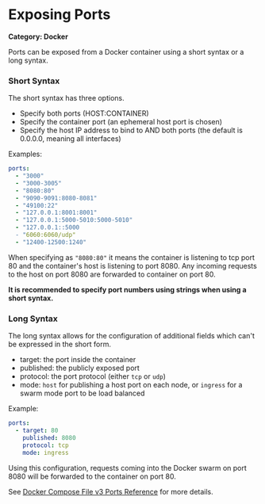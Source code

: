 # Exposing Ports

__Category: Docker__

Ports can be exposed from a Docker container using a short syntax or a long syntax. 

### Short Syntax

The short syntax has three options.

* Specify both ports (HOST:CONTAINER)
* Specify the container port (an ephemeral host port is chosen)
* Specify the host IP address to bind to AND both ports (the default is 0.0.0.0, meaning all interfaces)

Examples:

```yaml
ports:
  - "3000"
  - "3000-3005"
  - "8080:80"
  - "9090-9091:8080-8081"
  - "49100:22"
  - "127.0.0.1:8001:8001"
  - "127.0.0.1:5000-5010:5000-5010"
  - "127.0.0.1::5000
  - "6060:6060/udp"
  - "12400-12500:1240"
```

When specifying as `"8080:80"` it means the container is listening to tcp port 80 and the container's host is listening to port 8080. Any incoming requests to the host on port 8080 are forwarded to container on port 80.

__It is recommended to specify port numbers using strings when using a short syntax.__ 

### Long Syntax

The long syntax allows for the configuration of additional fields which can't be expressed in the short form.

* target: the port inside the container
* published: the publicly exposed port
* protocol: the port protocol (either `tcp` or `udp`)
* mode: `host` for publishing a host port on each node, or `ingress` for a swarm mode port to be load balanced

Example:

```yml
ports:
  - target: 80
    published: 8080
    protocol: tcp
    mode: ingress
```

Using this configuration, requests coming into the Docker swarm on port 8080 will be forwarded to the container on port 80.

See [Docker Compose File v3 Ports Reference](https://docs.docker.com/compose/compose-file/compose-file-v3/#ports) for more details.